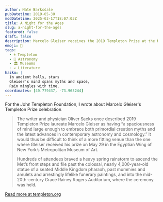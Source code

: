 ```yaml
---
author: Nate Barksdale
pubDatetime: 2019-05-30
modDatetime: 2025-03-17T18:07:03Z
title: A Night for the Ages
slug: a-night-for-the-ages
featured: false
draft: false
description: Marcelo Gleiser receives the 2019 Templeton Prize at the Met, blending ancient myths with cutting-edge cosmology in an unforgettable ceremony.
emoji: 🌌
tags:
  - 🌀 Templeton
  - 🌌 Astronomy
  - 🏛️ Museums
  - ✍️ Literature
haiku: |
  In ancient halls, stars  
  Gleiser's mind spans myths and space,  
  Rain mingles with time.
coordinates: [40.779437, -73.963244]
---
```


For the John Templeton Foundation, I wrote about Marcelo Gleiser's Templeton Prize celebration.

> The writer and physician Oliver Sacks once described 2019 Templeton Prize laureate Marcelo Gleiser as having “a spaciousness of mind large enough to embrace both primordial creation myths and the latest advances in contemporary astronomy and cosmology.” It would thus be difficult to think of a more fitting venue than the one where Gleiser received his prize on May 29 in the Egyptian Wing of New York’s Metropolitan Museum of Art.
>
> Hundreds of attendees braved a heavy spring rainstorm to ascend the Met’s front steps and file past the colossal, nearly 4,000-year-old statue of a seated Middle Kingdom pharaoh, past mummies and amulets and arrestingly lifelike funerary paintings, and into the mid-20th-century Grace Rainey Rogers Auditorium, where the ceremony was held.

[Read more at templeton.org](https://www.templeton.org/news/a-night-for-the-ages)
